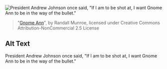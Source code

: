 ![President Andrew Johnson once said, "If I am to be shot at, I want Gnome Ann to be in the way of the bullet."](https://imgs.xkcd.com/comics/gnome_ann.png)
> "[Gnome Ann](https://xkcd.com/1704/)", by Randall Munroe, licensed under Creative Commons Attribution-NonCommercial 2.5 License

## Alt Text
President Andrew Johnson once said, "If I am to be shot at, I want Gnome Ann to be in the way of the bullet."
